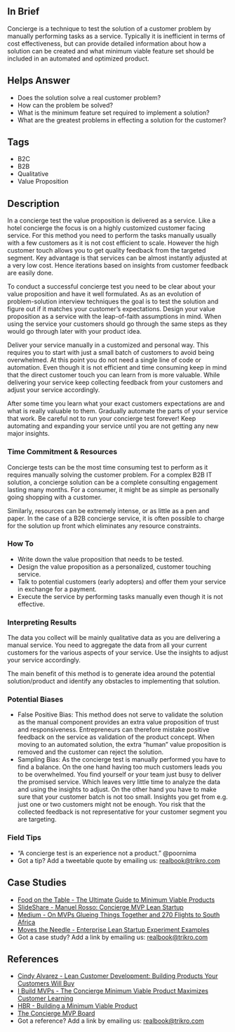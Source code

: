 ## In Brief
Concierge is a technique to test the solution of a customer problem by manually performing tasks as a service. Typically it is inefficient in terms of cost effectiveness, but can provide detailed information about how a solution can be created and what minimum viable feature set should be included in an automated and optimized product.

## Helps Answer
- Does the solution solve a real customer problem?
- How can the problem be solved?
- What is the minimum feature set required to implement a solution?
- What are the greatest problems in effecting a solution for the customer?

## Tags
- B2C
- B2B
- Qualitative
- Value Proposition

## Description
In a concierge test the value proposition is delivered as a service. Like a hotel concierge the focus is on a highly customized customer facing service. For this method you need to perform the tasks manually usually with a few customers as it is not cost efficient to scale. However the high customer touch allows you to get quality feedback from the targeted segment. Key advantage is that services can be almost instantly adjusted at a very low cost. Hence iterations based on insights from customer feedback are easily done. 

To conduct a successful concierge test you need to be clear about your value proposition and have it well formulated. As as an evolution of problem-solution interview techniques the goal is to test the solution and figure out if it matches your customer’s expectations. Design your value proposition as a service with the leap-of-faith assumptions in mind. When using the service your customers should go through the same steps as they would go through later with your product idea.

Deliver your service manually in a customized and personal way. This requires you to start with just a small batch of customers to avoid being overwhelmed. At this point you do not need a single line of code or automation. Even though it is not efficient and time consuming keep in mind that the direct customer touch you can learn from is more valuable. While delivering your service keep collecting feedback from your customers and adjust your service accordingly. 

After some time you learn what your exact customers expectations are and what is really valuable to them. Gradually automate the parts of your service that work. Be careful not to run your concierge test forever! Keep automating and expanding your service until you are not getting any new major insights.

### Time Commitment & Resources
Concierge tests can be the most time consuming test to perform as it requires manually solving the customer problem. For a complex B2B IT solution, a concierge solution can be a complete consulting engagement lasting many months. For a consumer, it might be as simple as personally going shopping with a customer.

Similarly, resources can be extremely intense, or as little as a pen and paper. In the case of a B2B concierge service, it is often possible to charge for the solution up front which eliminates any resource constraints.

### How To
- Write down the value proposition that needs to be tested. 
- Design the value proposition as a personalized, customer touching service.
- Talk to potential customers (early adopters) and offer them your service in exchange for a payment.
- Execute the service by performing tasks manually even though it is not effective.

### Interpreting Results
The data you collect will be mainly qualitative data as you are delivering a manual service. You need to aggregate the data from all your current customers for the various aspects of your service. Use the insights to adjust your service accordingly.

The main benefit of this method is to generate idea around the potential solution/product and identify any obstacles to implementing that solution. 

### Potential Biases
- False Positive Bias: This method does not serve to validate the solution as the manual component provides an extra value proposition of trust and responsiveness. Entrepreneurs can therefore mistake positive feedback on the service as validation of the product concept. When moving to an automated solution, the extra “human” value proposition is removed and the customer can reject the solution.
- Sampling Bias: As the concierge test is manually performed you have to find a balance. On the one hand having too much customers leads you to be overwhelmed. You find yourself or your team just busy to deliver the promised service. Which leaves very little time to analyze the data and using the insights to adjust. On the other hand you have to make sure that your customer batch is not too small. Insights you get from e.g. just one or two customers might not be enough. You risk that the collected feedback is not representative for your customer segment you are targeting. 

### Field Tips
- “A concierge test is an experience not a product.” @poornima 
- Got a tip? Add a tweetable quote by emailing us: realbook@trikro.com

## Case Studies
- [Food on the Table - The Ultimate Guide to Minimum Viable Products](http://scalemybusiness.com/the-ultimate-guide-to-minimum-viable-products/)
- [SlideShare - Manuel Rosso: Concierge MVP Lean Startup](https://de.slideshare.net/startuplessonslearned/manuel-rosso-conciergemvpleanstartupsxsw?qid=56a1d65d-b6ed-432d-8e0a-f1a6803783df&v=default&b=&from_search=3)
- [Medium - On MVPs Glueing Things Together and 270 Flights to South Africa](https://medium.com/@zacharycohn/on-mvps-glueing-things-together-and-270-flights-to-south-africa-721d7208fb16#.29kw7lsdt)
- [Moves the Needle - Enterprise Lean Startup Experiment Examples](http://www.movestheneedle.com/blog/enterprise-lean-startup-experiment-examples/)
- Got a case study? Add a link by emailing us: realbook@trikro.com

## References
- [Cindy Alvarez - Lean Customer Development: Building Products Your Customers Will Buy](https://books.google.de/books?id=jH-XAwAAQBAJ&lpg=PA216&ots=QwQBmw7jHV&dq=case%20study%20concierge%20mvp&hl=de&pg=PA138#v=onepage&q=concierge&f=false)
- [I Build MVPs - The Concierge Minimum Viable Product Maximizes Customer Learning](http://ibuildmvps.com/blog/the-concierge-minimum-viable-product-maximizes-customer-learning)
- [HBR - Building a Minimum Viable Product](https://hbr.org/2013/09/building-a-minimum-viable-prod)
- [The Concierge MVP Board](https://docs.google.com/spreadsheets/d/1yjsrdKiRwks9H9a0oec8LfZzC81zTXuo74mCmbeDc1o/edit#gid=0)
- Got a reference? Add a link by emailing us: realbook@trikro.com